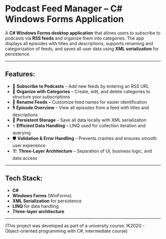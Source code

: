 # Podcast Feed Manager – C# Windows Forms Application  

A **C# Windows Forms desktop application** that allows users to subscribe to podcasts via **RSS feeds** and organize them into categories. The app displays all episodes with titles and descriptions, supports renaming and categorization of feeds, and saves all user data using **XML serialization** for persistence.  

---

## Features:  
- 📡 **Subscribe to Podcasts** – Add new feeds by entering an RSS URL  
- 📂 **Organize with Categories** – Create, edit, and delete categories to structure your subscriptions  
- 📝 **Rename Feeds** – Customize feed names for easier identification  
- 🎙️ **Episode Overview** – View all episodes from a feed with titles and descriptions  
- 💾 **Persistent Storage** – Save all data locally with XML serialization  
- ⚡ **Efficient Data Handling** – LINQ used for collection iteration and querying  
- 🛡️ **Validation & Error Handling** – Prevents crashes and ensures smooth user experience  
- 🏗️ **Three-Layer Architecture** – Separation of UI, business logic, and data access  

---

## Tech Stack:  
- **C#**  
- **Windows Forms** (WinForms)  
- **XML Serialization** for persistence  
- **LINQ** for data handling  
- **Three-layer architecture**  

---

(This project was developed as part of a university course: IK202G - Object-oriented programming with C#, intermediate course)
